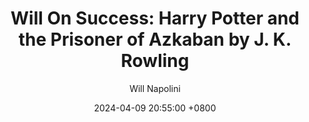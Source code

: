 ---
title: "Will On Success: Harry Potter and the Prisoner of Azkaban by J. K. Rowling"
author: Will Napolini
date: 2024-04-09 20:55:00 +0800
categories: [Mindset, Book-summaries]
tags:
  [
    harry-potter-and-the-prisoner-of-azkaban,
    j-k-rowling,
    book-summaries,
    fantasy,
    magical-world,
    hogwarts,
    dmentors,
    sirius-black,
    time-turner,
    azkaban-prison,
    dementors-effects,
    friendship,
    loyalty,
    harry-potter-series,
    third-book,
    adventure,
    magical-creatures,
    hogwarts-school-of-witchcraft-and-wizardry
  ]
image: https://pbs.twimg.com/media/GO1qJ-zWcAELbmP?format=jpg&name=large
alt: "Will On Success: Harry Potter and the Prisoner of Azkaban by J. K. Rowling"
fallback:
  - 
  # Replace with the URL of your backup image
  -
  # Replace with the URL of your backup image
---